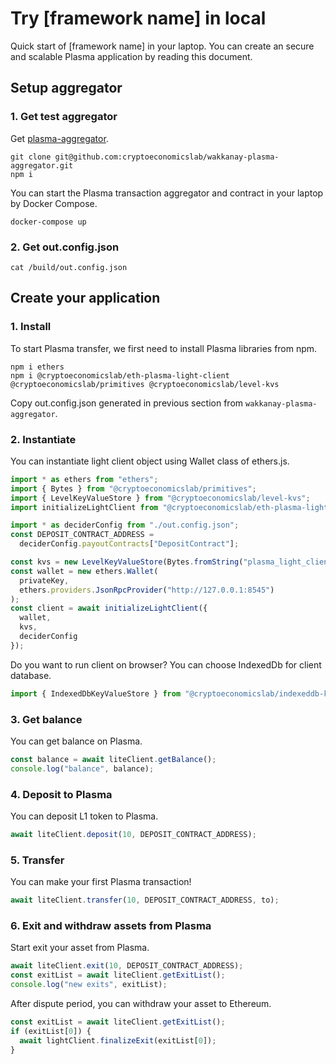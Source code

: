 # Try [framework name] in local

Quick start of [framework name] in your laptop.
You can create an secure and scalable Plasma application by reading this document.

## Setup aggregator

### 1. Get test aggregator

Get [plasma-aggregator](https://github.com/cryptoeconomicslab/wakkanay-plasma-aggregator).

```
git clone git@github.com:cryptoeconomicslab/wakkanay-plasma-aggregator.git
npm i
```

You can start the Plasma transaction aggregator and contract in your laptop by Docker Compose.

```
docker-compose up
```

### 2. Get out.config.json

```
cat /build/out.config.json
```

## Create your application

### 1. Install

To start Plasma transfer, we first need to install Plasma libraries from npm.

```
npm i ethers
npm i @cryptoeconomicslab/eth-plasma-light-client @cryptoeconomicslab/primitives @cryptoeconomicslab/level-kvs
```

Copy out.config.json generated in previous section from `wakkanay-plasma-aggregator`.

### 2. Instantiate

You can instantiate light client object using Wallet class of ethers.js.

```typescript
import * as ethers from "ethers";
import { Bytes } from "@cryptoeconomicslab/primitives";
import { LevelKeyValueStore } from "@cryptoeconomicslab/level-kvs";
import initializeLightClient from "@cryptoeconomicslab/eth-plasma-light-client";

import * as deciderConfig from "./out.config.json";
const DEPOSIT_CONTRACT_ADDRESS =
  deciderConfig.payoutContracts["DepositContract"];

const kvs = new LevelKeyValueStore(Bytes.fromString("plasma_light_client"));
const wallet = new ethers.Wallet(
  privateKey,
  ethers.providers.JsonRpcProvider("http://127.0.0.1:8545")
);
const client = await initializeLightClient({
  wallet,
  kvs,
  deciderConfig
});
```

Do you want to run client on browser? You can choose IndexedDb for client database.

```typescript
import { IndexedDbKeyValueStore } from "@cryptoeconomicslab/indexeddb-kvs";
```

### 3. Get balance

You can get balance on Plasma.

```typescript
const balance = await liteClient.getBalance();
console.log("balance", balance);
```

### 4. Deposit to Plasma

You can deposit L1 token to Plasma.

```typescript
await liteClient.deposit(10, DEPOSIT_CONTRACT_ADDRESS);
```

### 5. Transfer

You can make your first Plasma transaction!

```typescript
await liteClient.transfer(10, DEPOSIT_CONTRACT_ADDRESS, to);
```

### 6. Exit and withdraw assets from Plasma

Start exit your asset from Plasma.

```typescript
await liteClient.exit(10, DEPOSIT_CONTRACT_ADDRESS);
const exitList = await liteClient.getExitList();
console.log("new exits", exitList);
```

After dispute period, you can withdraw your asset to Ethereum.

```typescript
const exitList = await liteClient.getExitList();
if (exitList[0]) {
  await lightClient.finalizeExit(exitList[0]);
}
```

